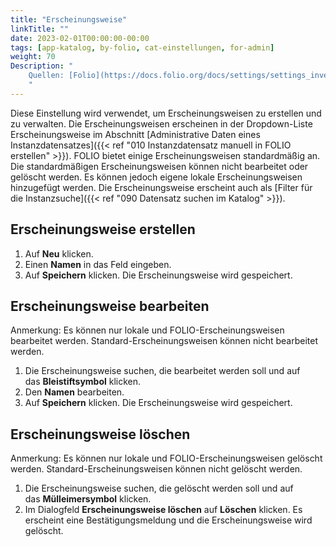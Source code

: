 ```yaml
---
title: "Erscheinungsweise"
linkTitle: ""
date: 2023-02-01T00:00:00-00:00
tags: [app-katalog, by-folio, cat-einstellungen, for-admin]
weight: 70
Description: "
    Quellen: [Folio](https://docs.folio.org/docs/settings/settings_inventory/settings_inventory/#settings--inventory--modes-of-issuance) & [GBV](https://info.gbv.de/display/FOLIOGBVEXTERN/Einstellungen+(Katalog):+Erscheinungsweise)
    "
---
```


Diese Einstellung wird verwendet, um Erscheinungsweisen zu erstellen und zu verwalten. Die Erscheinungsweisen erscheinen in der Dropdown-Liste Erscheinungsweise im Abschnitt [Administrative Daten eines Instanzdatensatzes]({{< ref "010 Instanzdatensatz manuell in FOLIO erstellen" >}}). FOLIO bietet einige Erscheinungsweisen standardmäßig an. Die standardmäßigen Erscheinungsweisen können nicht bearbeitet oder gelöscht werden. Es können jedoch eigene lokale Erscheinungsweisen hinzugefügt werden. Die Erscheinungsweise erscheint auch als [Filter für die Instanzsuche]({{< ref "090 Datensatz suchen im Katalog" >}}).

## Erscheinungsweise erstellen

1.  Auf **Neu** klicken.
2.  Einen **Namen** in das Feld eingeben.
3.  Auf **Speichern** klicken. Die Erscheinungsweise wird gespeichert.

## Erscheinungsweise bearbeiten

Anmerkung: Es können nur lokale und FOLIO-Erscheinungsweisen bearbeitet werden. Standard-Erscheinungsweisen können nicht bearbeitet werden.

1.  Die Erscheinungsweise suchen, die bearbeitet werden soll und auf das **Bleistiftsymbol** klicken.
2.  Den **Namen** bearbeiten.
3.  Auf **Speichern** klicken. Die Erscheinungsweise wird gespeichert.

## Erscheinungsweise löschen

Anmerkung: Es können nur lokale und FOLIO-Erscheinungsweisen gelöscht werden. Standard-Erscheinungsweisen können nicht gelöscht werden.

1.  Die Erscheinungsweise suchen, die gelöscht werden soll und auf das **Mülleimersymbol** klicken.
2.  Im Dialogfeld **Erscheinungsweise löschen** auf **Löschen** klicken. Es erscheint eine Bestätigungsmeldung und die Erscheinungsweise wird gelöscht.
